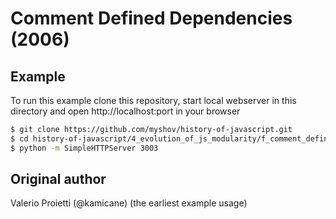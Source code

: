 # Comment Defined Dependencies (2006)

## Example

To run this example clone this repository, start local webserver in this directory and open http://localhost:port in your browser

```bash
$ git clone https://github.com/myshov/history-of-javascript.git
$ cd history-of-javascript/4_evolution_of_js_modularity/f_comment_defined_dependencies_2006/
$ python -m SimpleHTTPServer 3003
```

## Original author

Valerio Proietti (@kamicane) (the earliest example usage)
